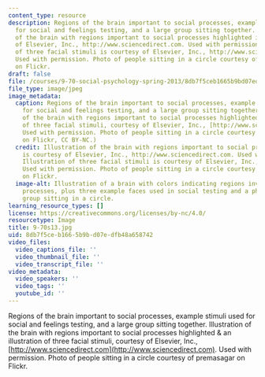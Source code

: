 ```yaml
---
content_type: resource
description: Regions of the brain important to social processes, example stimuli used
  for social and feelings testing, and a large group sitting together. Illustration
  of the brain with regions important to social processes highlighted is courtesy
  of Elsevier, Inc., http://www.sciencedirect.com. Used with permission. Illustration
  of three facial stimuli is courtesy of Elsevier, Inc., http://www.sciencedirect.com.
  Used with permission. Photo of people sitting in a circle courtesy of premasagar
  on Flickr.
draft: false
file: /courses/9-70-social-psychology-spring-2013/8db7f5ceb1665b9bd07edfb48a658742_9-70s13.jpg
file_type: image/jpeg
image_metadata:
  caption: Regions of the brain important to social processes, example stimuli used
    for social and feelings testing, and a large group sitting together. (Illustration
    of the brain with regions important to social processes highlighted & an illustration
    of three facial stimuli, courtesy of Elsevier, Inc., [http://www.sciencedirect.com](http://www.sciencedirect.com).
    Used with permission. Photo of people sitting in a circle courtesy of [premasagar](http://www.flickr.com/photos/dharmasphere/232739280/in/photostream/)
    on Flickr, CC BY-NC.)
  credit: Illustration of the brain with regions important to social processes highlighted
    is courtesy of Elsevier, Inc., http://www.sciencedirect.com. Used with permission.
    Illustration of three facial stimuli is courtesy of Elsevier, Inc., http://www.sciencedirect.com.
    Used with permission. Photo of people sitting in a circle courtesy of premasagar
    on Flickr.
  image-alt: Illustration of a brain with colors indicating regions involved in social
    processes, plus three example faces used in social testing and a photo of a large
    group sitting in a circle.
learning_resource_types: []
license: https://creativecommons.org/licenses/by-nc/4.0/
resourcetype: Image
title: 9-70s13.jpg
uid: 8db7f5ce-b166-5b9b-d07e-dfb48a658742
video_files:
  video_captions_file: ''
  video_thumbnail_file: ''
  video_transcript_file: ''
video_metadata:
  video_speakers: ''
  video_tags: ''
  youtube_id: ''
---
```

Regions of the brain important to social processes, example stimuli used for social and feelings testing, and a large group sitting together. Illustration of the brain with regions important to social processes highlighted & an illustration of three facial stimuli, courtesy of Elsevier, Inc., [http://www.sciencedirect.com](http://www.sciencedirect.com). Used with permission. Photo of people sitting in a circle courtesy of premasagar on Flickr.

